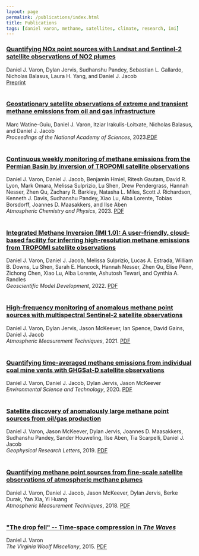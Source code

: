 ```yaml
---
layout: page
permalink: /publications/index.html
title: Publications
tags: [daniel varon, methane, satellites, climate, research, imi]
---
```


### <a href="https://acmg.seas.harvard.edu/sites/projects.iq.harvard.edu/files/acmg/files/varon_2023_submitted.pdf" target="_blank">Quantifying NOx point sources with Landsat and Sentinel-2 satellite observations of NO2 plumes</a>

Daniel J. Varon, Dylan Jervis, Sudhanshu Pandey, Sebastian L. Gallardo, Nicholas Balasus, Laura H. Yang, and Daniel J. Jacob<br>
<a href="https://acmg.seas.harvard.edu/sites/projects.iq.harvard.edu/files/acmg/files/varon_2023_submitted.pdf" target="_blank">Preprint</a>
<br>
<br>

### <a href="https://www.pnas.org/doi/10.1073/pnas.2310797120" target="_blank">Geostationary satellite observations of extreme and transient methane emissions from oil and gas infrastructure</a>

Marc Watine-Guiu, Daniel J. Varon, Itziar Irakulis-Loitxate, Nicholas Balasus, and Daniel J. Jacob<br>
<em>Proceedings of the National Academy of Sciences</em>, 2023.<a href="https://www.pnas.org/doi/epdf/10.1073/pnas.2310797120" target="_blank">PDF</a>
<br>
<br>

### <a href="https://doi.org/10.5194/acp-23-7503-2023" target="_blank">Continuous weekly monitoring of methane emissions from the Permian Basin by inversion of TROPOMI satellite observations</a>

Daniel J. Varon, Daniel J. Jacob, Benjamin Hmiel, Ritesh Gautam, David R. Lyon, Mark Omara, Melissa Sulprizio, Lu Shen, Drew Pendergrass, Hannah Nesser, Zhen Qu, Zachary R. Barkley, Natasha L. Miles, Scott J. Richardson, Kenneth J. Davis, Sudhanshu Pandey, Xiao Lu, Alba
Lorente, Tobias Borsdorff, Joannes D. Maasakkers, and Ilse Aben <br>
<em>Atmospheric Chemistry and Physics</em>, 2023. <a href="https://acp.copernicus.org/articles/23/7503/2023/acp-23-7503-2023.pdf" target="_blank">PDF</a>
<br>
<br>

### <a href="https://gmd.copernicus.org/articles/15/5787/2022/gmd-15-5787-2022.html" target="_blank">Integrated Methane Inversion (IMI 1.0): A user-friendly, cloud-based facility for inferring high-resolution methane emissions from TROPOMI satellite observations</a>

Daniel J. Varon, Daniel J. Jacob, Melissa Sulprizio, Lucas A. Estrada, William B. Downs, Lu Shen, Sarah E. Hancock, Hannah Nesser, Zhen Qu, Elise Penn, Zichong Chen, Xiao Lu, Alba Lorente, Ashutosh Tewari, and Cynthia A. Randles <br>
<em>Geoscientific Model Development</em>, 2022. <a href="https://gmd.copernicus.org/articles/15/5787/2022/gmd-15-5787-2022.pdf" target="_blank">PDF</a>
<br>
<br>

### <a href="https://amt.copernicus.org/articles/14/2771/2021/amt-14-2771-2021.html" target="_blank">High-frequency monitoring of anomalous methane point sources with multispectral Sentinel-2 satellite observations</a>

Daniel J. Varon, Dylan Jervis, Jason McKeever, Ian Spence, David Gains, Daniel J. Jacob <br>
<em>Atmospheric Measurement Techniques</em>, 2021. <a href="https://amt.copernicus.org/articles/14/2771/2021/amt-14-2771-2021.pdf" target="_blank">PDF</a>
<br>
<br>

### <a href="https://pubs.acs.org/doi/abs/10.1021/acs.est.0c01213" target="_blank">Quantifying time-averaged methane emissions from individual coal mine vents with GHGSat-D satellite observations</a>

Daniel J. Varon, Daniel J. Jacob, Dylan Jervis, Jason McKeever <br>
<em>Environmental Science and Technology</em>, 2020. <a href="https://pubs.acs.org/doi/pdf/10.1021/acs.est.0c01213" target="_blank">PDF</a>
<br>
<br>

### <a href="https://agupubs.onlinelibrary.wiley.com/doi/abs/10.1029/2019GL083798" target="_blank">Satellite discovery of anomalously large methane point sources from oil/gas production</a>

Daniel J. Varon, Jason McKeever, Dylan Jervis, Joannes D. Maasakkers, Sudhanshu Pandey, Sander Houweling, Ilse Aben, Tia Scarpelli, Daniel J. Jacob <br>
<em>Geophysical Research Letters</em>, 2019. <a href="https://agupubs.onlinelibrary.wiley.com/doi/epdf/10.1029/2019GL083798" target="_blank">PDF</a>
<br>
<br>

### <a href="https://doi.org/10.5194/amt-11-5673-2018" target="_blank">Quantifying methane point sources from fine-scale satellite observations of atmospheric methane plumes</a>

Daniel J. Varon, Daniel J. Jacob, Jason McKeever, Dylan Jervis, Berke Durak, Yan Xia, Yi Huang <br>
<em>Atmospheric Measurement Techniques</em>, 2018. <a href="https://amt.copernicus.org/articles/11/5673/2018/amt-11-5673-2018.pdf" target="_blank">PDF</a>
<br>
<br>

### <a href="https://virginiawoolfmiscellany.wordpress.com/virginia-woolf-miscellany-fall-2014winter-2015-issue-86/" target="_blank">"The drop fell" -- Time-space compression in <em>The Waves</em></a>

Daniel J. Varon <br>
<em>The Virginia Woolf Miscellany</em>, 2015. <a href="/papers/vwm86fall2014winter2015.pdf" target="_blank">PDF</a>
<br>
<br>

<!---
### [Do GCMs predict the climate... or macroweather?](https://doi.org/10.5194/esd-4-439-2013)

Shaun Lovejoy, Daniel Schertzer, Daniel J. Varon <br>
<em>Earth System Dynamics</em>, 2013. [PDF](lovejoy_etal_2013_esd.pdf)
<br>
<br>
-->
